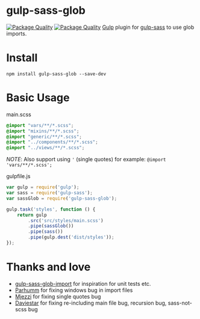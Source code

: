 # gulp-sass-glob

[![Package Quality](http://npm.packagequality.com/shield/gulp-sass-glob.svg)](http://packagequality.com/#?package=gulp-sass-glob)
[![Package Quality](http://npm.packagequality.com/badge/gulp-sass-glob.png)](http://packagequality.com/#?package=gulp-sass-glob)
[Gulp](http://gulpjs.com/) plugin for [gulp-sass](https://github.com/dlmanning/gulp-sass) to use glob imports.

# Install

```
npm install gulp-sass-glob --save-dev
```

# Basic Usage

main.scss

```scss
@import "vars/**/*.scss";
@import "mixins/**/*.scss";
@import "generic/**/*.scss";
@import "../components/**/*.scss";
@import "../views/**/*.scss";
```

*NOTE*: Also support using `'` (single quotes) for example: `@import 'vars/**/*.scss';`

gulpfile.js

```javascript
var gulp = require('gulp');
var sass = require('gulp-sass');
var sassGlob = require('gulp-sass-glob');

gulp.task('styles', function () {
    return gulp
        .src('src/styles/main.scss')
        .pipe(sassGlob())
        .pipe(sass())
        .pipe(gulp.dest('dist/styles'));
});
```

# Thanks and love
- [gulp-sass-glob-import](https://github.com/bleuarg/gulp-sass-glob-import) for inspiration for unit tests etc.
- [Parhumm](https://github.com/parhumm) for fixing windows bug in import files
- [Mjezzi](https://github.com/mjezzi) for fixing single quotes bug
- [Daviestar](https://github.com/daviestar) for fixing re-including main file bug, recursion bug, sass-not-scss bug
